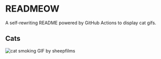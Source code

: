 # READMEOW

A self-rewriting README powered by GitHub Actions to display cat gifs.

## Cats

![cat smoking GIF by sheepfilms](https://media4.giphy.com/media/l0ExdMHUDKteztyfe/200.gif?cid=9acd02das16d3xd9vkryu8eotvs6vm5czn4b5vsbd8tj6lmo&ep=v1_gifs_search&rid=200.gif&ct=g)
